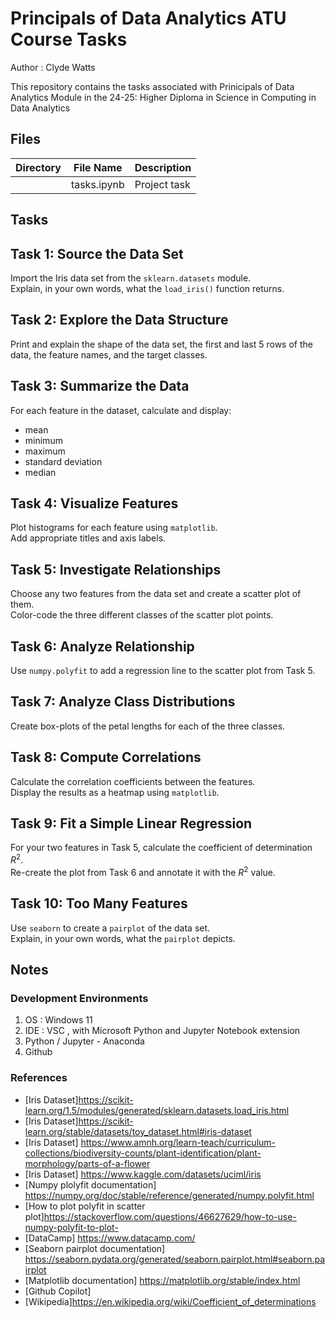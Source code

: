 # Principals of Data Analytics ATU Course Tasks

Author : Clyde Watts

This repository contains the tasks associated with Prinicipals of Data Analytics Module in the 
24-25: Higher Diploma in Science in Computing in Data Analytics

## Files

| Directory        | File Name                            |  Description |
|------------------|--------------------------------------|--------------|
|                  | tasks.ipynb                          | Project task |


## Tasks

## Task 1: Source the Data Set

Import the Iris data set from the `sklearn.datasets` module.  
Explain, in your own words, what the `load_iris()` function returns.  

## Task 2: Explore the Data Structure

Print and explain the shape of the data set, the first and last 5 rows of the data, the feature names, and the target classes.  

## Task 3: Summarize the Data

For each feature in the dataset, calculate and display:  

- mean
- minimum
- maximum
- standard deviation
- median

## Task 4: Visualize Features

Plot histograms for each feature using `matplotlib`.  
Add appropriate titles and axis labels.  

## Task 5: Investigate Relationships

Choose any two features from the data set and create a scatter plot of them.  
Color-code the three different classes of the scatter plot points.

## Task 6: Analyze Relationship

Use `numpy.polyfit` to add a regression line to the scatter plot from Task 5.

## Task 7: Analyze Class Distributions

Create box-plots of the petal lengths for each of the three classes.

## Task 8: Compute Correlations

Calculate the correlation coefficients between the features.  
Display the results as a heatmap using `matplotlib`.  

## Task 9: Fit a Simple Linear Regression

For your two features in Task 5, calculate the coefficient of determination $R^2$.  
Re-create the plot from Task 6 and annotate it with the $R^2$ value.

## Task 10: Too Many Features

Use `seaborn` to create a `pairplot` of the data set.  
Explain, in your own words, what the `pairplot` depicts.  


## Notes

### Development Environments

1. OS : Windows 11
2. IDE : VSC , with Microsoft Python and Jupyter Notebook extension
3. Python / Jupyter - Anaconda
4. Github


### References

- [Iris Dataset]https://scikit-learn.org/1.5/modules/generated/sklearn.datasets.load_iris.html
- [Iris Dataset]https://scikit-learn.org/stable/datasets/toy_dataset.html#iris-dataset
- [Iris Dataset] https://www.amnh.org/learn-teach/curriculum-collections/biodiversity-counts/plant-identification/plant-morphology/parts-of-a-flower
- [Iris Dataset] https://www.kaggle.com/datasets/uciml/iris
- [Numpy plolyfit documentation] https://numpy.org/doc/stable/reference/generated/numpy.polyfit.html
- [How to plot polyfit in scatter plot]https://stackoverflow.com/questions/46627629/how-to-use-numpy-polyfit-to-plot-
- [DataCamp] https://www.datacamp.com/
- [Seaborn pairplot documentation] https://seaborn.pydata.org/generated/seaborn.pairplot.html#seaborn.pairplot
- [Matplotlib documentation] https://matplotlib.org/stable/index.html
- [Github Copilot] 
- [Wikipedia]https://en.wikipedia.org/wiki/Coefficient_of_determinations